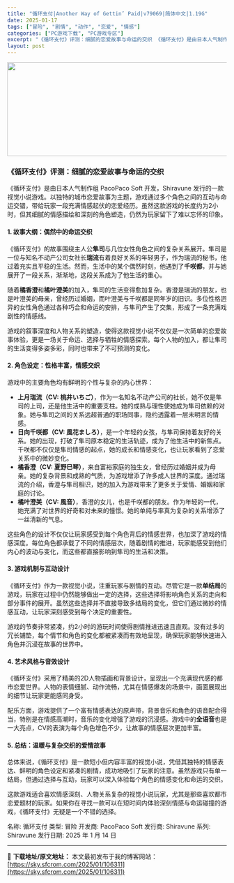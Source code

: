 ```yaml
---
title: "循环支付|Another Way of Gettin’ Paid|v79069|简体中文|1.19G"
date: 2025-01-17
tags: ["冒险", "剧情", "动作", "恋爱", "情感"]
categories: ["PC游戏下载", "PC游戏专区"]
excerpt: "《循环支付》评测：细腻的恋爱故事与命运的交织 《循环支付》是由日本人气制作组 PacoPaco Soft 开发，Shiravune 发行的一款视觉小说游戏。以独特的城市恋爱故事为主题，游戏通过多个角色之间的互动与命运交错，带给玩家一段充满情感起伏的恋爱经历。虽然这款游戏的长度约为2小时，但其细腻的情&hellip;"
layout: post
---
```


<img class="aligncenter size-full wp-image-106312" src="https://sky.sfcrom.com/wp-content/uploads/2025/01/2025011703545529.webp" alt="" width="660" height="215" />
<h3>《循环支付》评测：细腻的恋爱故事与命运的交织</h3>
《循环支付》是由日本人气制作组 PacoPaco Soft 开发，Shiravune 发行的一款视觉小说游戏。以独特的城市恋爱故事为主题，游戏通过多个角色之间的互动与命运交错，带给玩家一段充满情感起伏的恋爱经历。虽然这款游戏的长度约为2小时，但其细腻的情感描绘和深刻的角色塑造，仍然为玩家留下了难以忘怀的印象。
<h4>1. <strong>故事大纲：偶然中的命运交织</strong></h4>
《循环支付》的故事围绕主人公<strong>隼司</strong>与几位女性角色之间的复杂关系展开。隼司是一位与知名不动产公司女社长<strong>瑞流</strong>有着良好关系的年轻男子，作为瑞流的秘书，他过着充实且平稳的生活。然而，生活中的某个偶然时刻，他遇到了<strong>千咲都</strong>，并与她展开了一段关系，渐渐地，这段关系成为了他生活的重心。

随着<strong>橘香澄</strong>和<strong>橘叶澄美</strong>的加入，隼司的生活变得愈加复杂。香澄是瑞流的朋友，也是叶澄美的母亲，曾经历过婚姻，而叶澄美与千咲都是同年岁的旧识。多位性格迥异的女性角色通过各种巧合和命运的安排，与隼司产生了交集，形成了一条充满戏剧性的情感线。

游戏的叙事深度和人物关系的塑造，使得这款视觉小说不仅仅是一次简单的恋爱故事体验，更是一场关于命运、选择与牺牲的情感探索。每个人物的加入，都让隼司的生活变得多姿多彩，同时也带来了不可预测的变化。
<h4>2. <strong>角色设定：性格丰富，情感交织</strong></h4>
游戏中的主要角色均有鲜明的个性与复杂的内心世界：
<ul>
 	<li><strong>上月瑞流（CV: 桃井いちご）</strong>，作为一名知名不动产公司的社长，她不仅是隼司的上司，还是他生活中的重要支柱。她的成熟与理性使她成为隼司依赖的对象。她与隼司之间的关系远超普通的职场同事，隐约透露着一层未明言的情感。</li>
 	<li><strong>日向千咲都（CV: 風花ましろ）</strong>，是一个年轻的女孩，与隼司保持着友好的关系。她的出现，打破了隼司原本稳定的生活轨迹，成为了他生活中的新焦点。千咲都不仅仅是隼司情感的起点，她的成长和情感变化，也让玩家看到了恋爱关系中的微妙变化。</li>
 	<li><strong>橘香澄（CV: 夏野巳琴）</strong>，来自富裕家庭的独生女，曾经历过婚姻并成为母亲。她的复杂背景和成熟的气质，为游戏增添了许多成人世界的深度。通过瑞流的介绍，香澄与隼司相识，她的加入为游戏带来了更多关于爱情、婚姻和家庭的讨论。</li>
 	<li><strong>橘叶澄美（CV: 風音）</strong>，香澄的女儿，也是千咲都的朋友。作为年轻的一代，她充满了对世界的好奇和对未来的憧憬。她的单纯与率真为复杂的关系增添了一丝清新的气息。</li>
</ul>
这些角色的设计不仅仅让玩家感受到每个角色背后的情感世界，也加深了游戏的情感深度。每位角色都承载了不同的情感层次，随着剧情的推进，玩家能感受到他们内心的波动与变化，而这些都直接影响到隼司的生活和决策。
<h4>3. <strong>游戏机制与互动设计</strong></h4>
《循环支付》作为一款视觉小说，注重玩家与剧情的互动。尽管它是一款<strong>单结局</strong>的游戏，玩家在过程中仍然能够做出一定的选择，这些选择将影响角色关系的走向和部分事件的展开。虽然这些选择并不直接导致多结局的变化，但它们通过微妙的情感互动，让玩家深刻感受到每个决定的重要性。

游戏的节奏非常紧凑，约2小时的游玩时间使得剧情推进迅速且直观。没有过多的冗长铺垫，每个情节和角色的变化都被紧凑而有效地呈现，确保玩家能够快速进入角色并沉浸在故事的世界中。
<h4>4. <strong>艺术风格与音效设计</strong></h4>
《循环支付》采用了精美的2D人物插画和背景设计，呈现出一个充满现代感的都市恋爱世界。人物的表情细腻、动作流畅，尤其在情感爆发的场景中，画面展现出的细节让玩家更能感同身受。

配乐方面，游戏提供了一个富有情感表达的原声带，背景音乐和角色的语音配合得当，特别是在情感高潮时，音乐的变化增强了游戏的沉浸感。游戏中的<strong>全语音</strong>也是一大亮点，CV的表演为每个角色增色不少，让故事的情感层次更加丰富。
<h4>5. <strong>总结：温暖与复杂交织的爱情故事</strong></h4>
总体来说，《循环支付》是一款短小但内容丰富的视觉小说，凭借其独特的情感表达、鲜明的角色设定和紧凑的剧情，成功地吸引了玩家的注意。虽然游戏只有单一结局，但通过选择与互动，玩家可以深入体验每个角色的情感变化和命运的交织。

这款游戏适合喜欢情感深刻、人物关系复杂的视觉小说玩家，尤其是那些喜欢都市恋爱题材的玩家。如果你在寻找一款可以在短时间内体验深刻情感与命运碰撞的游戏，《循环支付》无疑是一个不错的选择。

名称: 循环支付
类型: 冒险
开发商: PacoPaco Soft
发行商: Shiravune
系列: Shiravune
发行日期: 2025 年 1 月 14 日

---
📖 **下载地址/原文地址：** 本文最初发布于我的博客网站：[https://sky.sfcrom.com/2025/01/106311](https://sky.sfcrom.com/2025/01/106311)
